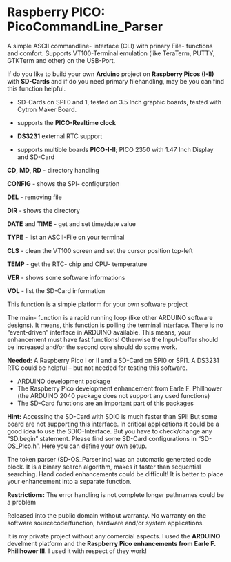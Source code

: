 # Raspberry PICO: PicoCommandLine_Parser
A simple ASCII commandline- interface (CLI) with prinary File- functions and comfort. Supports VT100-Terminal emulation (like TeraTerm, PUTTY, GTKTerm and other) on the USB-Port.

If do you like to build your own **Arduino** project on **Raspberry Picos (I-II)** with **SD-Cards** and if do you need primary filehandling, may be you can find this function helpful.
- SD-Cards on SPI 0 and 1, tested on 3.5 Inch graphic boards, tested with Cytron Maker Board.
  
- supports the **PICO-Realtime clock**
  
- **DS3231** external RTC support
  
- supports multible boards **PICO-I-II**; PICO 2350 with 1.47 Inch Display and SD-Card
  
**CD**, **MD**, **RD** - directory handling

**CONFIG** - shows the SPI- configuration

**DEL** - removing file

**DIR** - shows the directory

**DATE** and **TIME** - get and set time/date value

**TYPE** - list an ASCII-File on your terminal

**CLS** - clean the VT100 screen and set the cursor position top-left

**TEMP** - get the RTC- chip and CPU- temperature

**VER** - shows some software informations

**VOL** - list the SD-Card information

This function is a simple platform for your own software project

The main- function is a rapid running loop (like other ARDUINO software designs). It means, this function is polling the terminal interface. There is no “event-driven” interface in ARDUINO available. This means, your enhancement must have fast functions! Otherwise the Input-buffer should be increased and/or the second core should do some work.

**Needed:**
A Raspberry Pico I or II and a SD-Card on SPI0 or SPI1. A DS3231 RTC could be helpful – but not needed for testing this software.
 
-	ARDUINO development package
-	The Raspberry Pico development enhancement from Earle F. Phillhower (the ARDUINO 2040 package does not support any used functions)
-	The SD-Card functions are an important part of this packages

**Hint:**
Accessing the SD-Card with SDIO is much faster than SPI! But some board are not supporting this interface. In critical applications it could be a good idea to use the SDIO-Interface. But you have to check/change any “SD.begin” statement. 
Please find some SD-Card configurations in “SD-OS_Pico.h”. Here you can define your own setup.

The token parser (SD-OS_Parser.ino) was an automatic generated code block. It is a binary search algorithm, makes it faster than sequential searching. Hand coded enhancements could be difficult! It is better to place your enhancement into a separate function.

**Restrictions:**
The error handling is not complete 
longer pathnames could be a problem

Released into the public domain without warranty.
No warranty on the software sourcecode/function, hardware and/or system applications.

It is my private project without any comercial aspects. I used the **ARDUINO** develment platform and the **Raspberry Pico enhancements from Earle F. Phillhower III**.
I used it with respect of they work!
